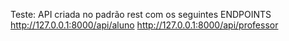 Teste:
API criada no padrão rest com os seguintes ENDPOINTS
http://127.0.0.1:8000/api/aluno
http://127.0.0.1:8000/api/professor
